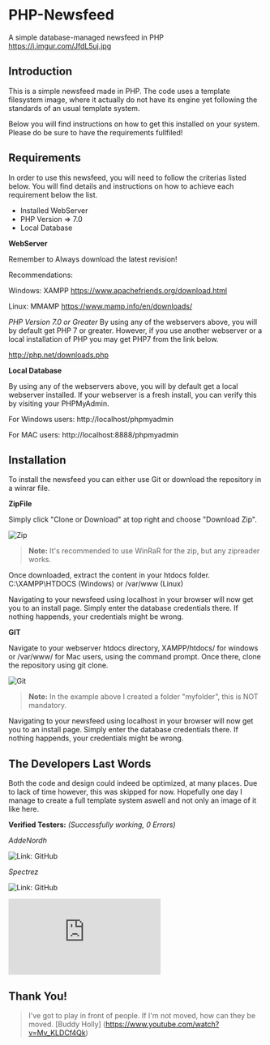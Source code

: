 # PHP-Newsfeed
A simple database-managed newsfeed in PHP
https://i.imgur.com/JfdL5uj.jpg

## Introduction
This is a simple newsfeed made in PHP.
The code uses a template filesystem image, where it actually do not have its engine yet
following the standards of an usual template system.

Below you will find instructions on how to get this installed on your system.
Please do be sure to have the requirements fullfiled!

## Requirements

In order to use this newsfeed, you will need to follow the criterias listed below.
You will find details and instructions on how to achieve each requirement below the list.

- Installed WebServer
- PHP Version => 7.0
- Local Database


**WebServer**

Remember to Always download the latest revision!

Recommendations:

Windows: XAMPP
https://www.apachefriends.org/download.html

Linux: MMAMP
https://www.mamp.info/en/downloads/

_PHP Version 7.0 or Greater_
By using any of the webservers above, you will by default get PHP 7 or greater.
However, if you use another webserver or a local installation of PHP you may get PHP7 from the link below.

http://php.net/downloads.php

**Local Database**

By using any of the webservers above, you will by default get a local webserver installed.
If your webserver is a fresh install, you can verify this by visiting your PHPMyAdmin.

For Windows users:
http://localhost/phpmyadmin

For MAC users:
http://localhost:8888/phpmyadmin



## Installation
To install the newsfeed you can either use Git or download the repository in a winrar file.

**ZipFile**

Simply click "Clone or Download" at top right and choose "Download Zip".

 ![Zip](https://i.imgur.com/fzlq8ri.png)
 > **Note:** It's recommended to use WinRaR for the zip, but any zipreader works.

Once downloaded, extract the content in your htdocs folder.
C:\XAMPP\HTDOCS (Windows) or /var/www (Linux)

Navigating to your newsfeed using localhost in your browser will now get you to an install page.
Simply enter the database credentials there. If nothing happends, your credentials might be wrong.

**GIT**

Navigate to your webserver htdocs directory, XAMPP/htdocs/ for windows or /var/www/ for Mac users, using the command prompt. Once there, clone the repository using git clone.

![Git](https://i.imgur.com/SpglHvl.png)
 > **Note:** In the example above I created a folder "myfolder", this is NOT mandatory.

Navigating to your newsfeed using localhost in your browser will now get you to an install page.
Simply enter the database credentials there. If nothing happends, your credentials might be wrong.

## The Developers Last Words
Both the code and design could indeed be optimized, at many places.
Due to lack of time however, this was skipped for now. Hopefully one day I manage to create a full template system aswell and not only an image of it like here.

**Verified Testers:**
_(Successfully working, 0 Errors)_

_AddeNordh_

![Link: GitHub](https://github.com/addenordh)

_Spectrez_

![Link: GitHub](https://github.com/spectrez)

![Link: WorkPlace 2017](https://truewow.org/forum/memberlist.php?mode=viewprofile&u=47699)


## Thank You!
> I've got to play in front of people. If I'm not moved, how can they be moved. [Buddy Holly] (https://www.youtube.com/watch?v=Mv_KLDCf4Qk)
